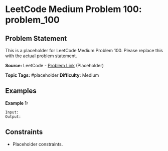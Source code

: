 # LeetCode Medium Problem 100: problem_100

## Problem Statement

This is a placeholder for LeetCode Medium Problem 100.
Please replace this with the actual problem statement.

**Source:** LeetCode - [Problem Link](https://leetcode.com/problems/problem-100/) (Placeholder)

**Topic Tags:** #placeholder
**Difficulty:** Medium

## Examples

**Example 1:**

```
Input:
Output:
```

## Constraints

- Placeholder constraints.
